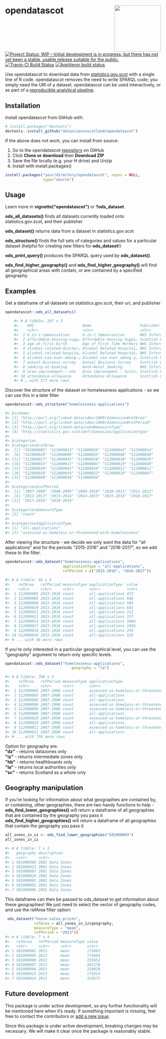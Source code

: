 <!-- README.md is generated from README.Rmd. Please edit that file -->

# opendatascot <img src = "man/figures/logo_new.svg" align = "right" height = 150/>

[![Project Status: WIP – Initial development is in progress, but there
has not yet been a stable, usable release suitable for the
public.](https://www.repostatus.org/badges/latest/wip.svg)](https://www.repostatus.org/#wip)
[![Travis-CI Build
Status](https://travis-ci.org/datasciencescotland/opendatascot.svg?branch=master)](https://travis-ci.org/datasciencescotland/opendatascot)
[![AppVeyor build
status](https://ci.appveyor.com/api/projects/status/github/datasciencescotland/opendatascot?branch=master&svg=true)](https://ci.appveyor.com/project/datasciencescotland/opendatascot)

Use opendatascot to download data from
[statistics.gov.scot](http://statistics.gov.scot/home) with a single
line of R code. opendatascot removes the need to write SPARQL code; you
simply need the URI of a dataset. opendatascot can be used
interactively, or as part of a [reproducible analytical
pipeline](https://ukgovdatascience.github.io/rap_companion/).

## Installation

Install opendatascot from GitHub with:

``` r
# install.packages("devtools")
devtools::install_github("datasciencescotland/opendatascot")
```

If the above does not work, you can install from source:

1.  Go to the opendatascot
    [repository](https://github.com/datasciencescotland/opendatascot) on
    GitHub
2.  Click **Clone or download** then **Download ZIP**
3.  Save the file locally (e.g. your H drive) and Unzip
4.  Install with install.packages()

<!-- end list -->

``` r
install.packages("your/directory/opendatascot", repos = NULL,
                 type="source")
```

## Usage

Learn more in **vignette("opendatascot")** or **?ods\_dataset**.

**ods\_all\_datasets()** finds all datasets currently loaded onto
statistics.gov.scot, and their publisher

**ods\_dataset()** returns data from a dataset in statistics.gov.scot

**ods\_structure()** finds the full sets of categories and values for a
particular dataset (helpful for creating new filters for
**ods\_dataset**\!)

**ods\_print\_query()** produces the SPARQL query used by
**ods\_dataset()**.

**ods\_find\_higher\_geography()** and
**ods\_find\_higher\_geography()** will find all geographical areas with
contain, or are contained by a specified geography.

## Examples

Get a dataframe of all datasets on statistics.gov.scot, their uri, and
publisher

``` r
opendatascot::ods_all_datasets()

    #> # A tibble: 287 x 3
    #>    URI                      Name                      Publisher            
    #>    <chr>                    <chr>                     <chr>                
    #>  1 6-in-1-immunisation      6-in-1 Immunisation       NHS Information Serv…
    #>  2 affordable-housing-supp… Affordable Housing Suppl… Scottish Government  
    #>  3 age-at-first-birth       Age of First Time Mothers NHS Information Serv…
    #>  4 alcohol-related-dischar… Alcohol Related Hospital… NHS Information Serv…
    #>  5 alcohol-related-hospita… Alcohol Related Hospital… NHS Information Serv…
    #>  6 alcohol-use-ever-among-… Alcohol use ever among y… Scottish Government  
    #>  7 annual-business-survey   Annual Business Survey    Scottish Government  
    #>  8 smoking-at-booking       Ante-Natal Smoking        NHS Information Serv…
    #>  9 area-improvement---shs   Area improvement - Scott… Scottish Government  
    #> 10 attendance-allowance     Attendance Allowance      Scottish Government  
    #> # … with 277 more rows
```

Discover the structure of the dataset on homelessness applications - so
we can use this in a later filter

``` r
opendatascot::ods_structure("homelessness-applications")

#> $schemes
#> [1] "http://purl.org/linked-data/sdmx/2009/dimension#refArea"  
#> [2] "http://purl.org/linked-data/sdmx/2009/dimension#refPeriod"
#> [3] "http://purl.org/linked-data/cube#measureType"             
#> [4] "http://statistics.gov.scot/def/dimension/applicationType" 
#> 
#> $categories
#> $categories$refArea
#>  [1] "S92000003" "S12000013" "S12000036" "S12000042" "S12000014"
#>  [6] "S12000029" "S12000006" "S12000035" "S12000008" "S12000030"
#> [11] "S12000017" "S12000045" "S12000018" "S12000038" "S12000010"
#> [16] "S12000033" "S12000027" "S12000005" "S12000019" "S12000040"
#> [21] "S12000020" "S12000041" "S12000039" "S12000021" "S12000011"
#> [26] "S12000028" "S12000034" "S12000023" "S12000026" "S12000047"
#> [31] "S12000048" "S12000050" "S12000049"
#> 
#> $categories$refPeriod
#>  [1] "2007-2008" "2008-2009" "2009-2010" "2010-2011" "2011-2012"
#>  [6] "2012-2013" "2013-2014" "2014-2015" "2015-2016" "2016-2017"
#> [11] "2017-2018" "2018-2019"
#> 
#> $categories$measureType
#> [1] "count"
#> 
#> $categories$applicationType
#> [1] "all-applications"                                    
#> [2] "assessed-as-homeless-or-threatened-with-homelessness"
```

After viewing the structure - we decide we only want the data for "all
applications" and for the periods "2015-2016" and "2016-2017", so we add
these to the filter.

``` r
opendatascot::ods_dataset("homelessness-applications",
                          applicationType = "all-applications",
                          refPeriod = c("2015-2016", "2016-2017"))
                          
#> # A tibble: 66 x 5
#>    refArea   refPeriod measureType applicationType  value
#>    <chr>     <chr>     <chr>       <chr>            <chr>
#>  1 S12000005 2015-2016 count       all-applications 472  
#>  2 S12000006 2015-2016 count       all-applications 668  
#>  3 S12000008 2015-2016 count       all-applications 505  
#>  4 S12000010 2015-2016 count       all-applications 681  
#>  5 S12000011 2015-2016 count       all-applications 312  
#>  6 S12000013 2015-2016 count       all-applications 157  
#>  7 S12000014 2015-2016 count       all-applications 1066 
#>  8 S12000017 2015-2016 count       all-applications 1056 
#>  9 S12000018 2015-2016 count       all-applications 243  
#> 10 S12000019 2015-2016 count       all-applications 526  
#> # ... with 56 more rows
```

If you’re only interested in a particular geographical level, you can
use the "geography" argument to return only specific levels.

``` r
opendatascot::ods_dataset("homelessness-applications",
                              geography = "la")

#> # A tibble: 768 x 5
#>    refArea   refPeriod measureType applicationType                    value
#>    <chr>     <chr>     <chr>       <chr>                              <chr>
#>  1 S12000005 2007-2008 count       assessed-as-homeless-or-threatene~ 506  
#>  2 S12000005 2007-2008 count       all-applications                   703  
#>  3 S12000006 2007-2008 count       all-applications                   1508 
#>  4 S12000006 2007-2008 count       assessed-as-homeless-or-threatene~ 1090 
#>  5 S12000008 2007-2008 count       assessed-as-homeless-or-threatene~ 702  
#>  6 S12000008 2007-2008 count       all-applications                   1018 
#>  7 S12000010 2007-2008 count       assessed-as-homeless-or-threatene~ 737  
#>  8 S12000010 2007-2008 count       all-applications                   1123 
#>  9 S12000011 2007-2008 count       assessed-as-homeless-or-threatene~ 261  
#> 10 S12000011 2007-2008 count       all-applications                   325  
#> # ... with 758 more rows
```

Option for geography are:<br/> **"dz"** - returns datazones only<br/>
**"iz"** - returns intermediate zones only<br/> **"hb"** - returns
healthboards only<br/> **"la"** - returns local authorities only<br/>
**"sc"** - returns Scotland as a whole only<br/>

## Geography manipulation

If you’re looking for information about what geographies are contained
by, or containing, other geographies, there are two handy functions to
help - **ods\_find\_lower\_geographies()** will return a dataframe of
all geographies that are contained by the geography you pass it
**ods\_find\_higher\_geographies()** will return a dataframe of all
geographies that contain the geography you pass it

``` r
all_zones_in_iz <- ods_find_lower_geographies("S02000003")
all_zones_in_iz

#> # A tibble: 7 x 2
#>   geography description    
#>   <chr>     <chr>          
#> 1 S01000008 2001 Data Zones
#> 2 S01000013 2001 Data Zones
#> 3 S01000007 2001 Data Zones
#> 4 S01000024 2001 Data Zones
#> 5 S01000005 2001 Data Zones
#> 6 S01000001 2001 Data Zones
#> 7 S01000006 2001 Data Zones
```

This dataframe can then be passed to ods\_dataset to get information
about these geographies\! We just need to select the vector of geography
codes, and use the refArea filter option:

``` r
 ods_dataset("house-sales-prices",
             refArea = all_zones_in_iz$geography,
             measureType = "mean",
             refPeriod = "2013"))
#> # A tibble: 7 x 4
#>   refArea   refPeriod measureType value 
#>   <chr>     <chr>     <chr>       <chr> 
#> 1 S01000001 2013      mean        175003
#> 2 S01000005 2013      mean        174404
#> 3 S01000006 2013      mean        195652
#> 4 S01000007 2013      mean        391278
#> 5 S01000008 2013      mean        158028
#> 6 S01000013 2013      mean        174314
#> 7 S01000024 2013      mean        324571
```

## Future development

This package is under active development, so any further functionality
will be mentioned here when it’s ready. If something important is
missing, feel free to contact the contributors or [add a new
issue](https://github.com/jsphdms/opendatascot/issues).

Since this package is under active development, breaking changes may be
necessary. We will make it clear once the package is reasonably stable.
